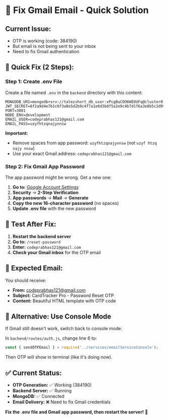 # 📧 Fix Gmail Email - Quick Solution

## **Current Issue:**
- OTP is working (code: 384190)
- But email is not being sent to your inbox
- Need to fix Gmail authentication

## **🔧 Quick Fix (2 Steps):**

### **Step 1: Create .env File**
Create a file named `.env` in the `backend` directory with this content:

```env
MONGODB_URI=mongodb+srv://talezshort_db_user:xPcgBuCOO6WEOUFq@cluster0.nexvefr.mongodb.net/cardtracker_pro
JWT_SECRET=8f2a9d4e7b1c6f3a8e5d2b9c4f7a1e6d3b8f5a2e9c4b7d1f6a3e8b5c2d9f4a7e1b6c3f8a5d2e9b4c7f1a6d3e8b5c2f9a4e7b1d6c3f8a5e2b9c4f7d1a8e5b2c9f6a3e8d5b2c9f4a7e1b6d3c8f5a2e9b4c7f1a6d3e8b5c2f9a4e7b1
PORT=3001
NODE_ENV=development
EMAIL_USER=codeprabhas121@gmail.com
EMAIL_PASS=uzyfhtzqnajynnsw
```

**Important:** 
- Remove spaces from app password: `uzyfhtzqnajynnsw` (not `uzyf htzq najy nnsw`)
- Use your exact Gmail address: `codeprabhas121@gmail.com`

### **Step 2: Fix Gmail App Password**

The app password might be wrong. Get a new one:

1. **Go to:** [Google Account Settings](https://myaccount.google.com/)
2. **Security** → **2-Step Verification**
3. **App passwords** → **Mail** → **Generate**
4. **Copy the new 16-character password** (no spaces)
5. **Update .env file** with the new password

## **🧪 Test After Fix:**

1. **Restart the backend server**
2. **Go to:** `/reset-password`
3. **Enter:** `codeprabhas121@gmail.com`
4. **Check your Gmail inbox** for the OTP email

## **📧 Expected Email:**

You should receive:
- **From:** codeprabhas121@gmail.com
- **Subject:** CardTracker Pro - Password Reset OTP
- **Content:** Beautiful HTML template with OTP code

## **🔄 Alternative: Use Console Mode**

If Gmail still doesn't work, switch back to console mode:

In `backend/routes/auth.js`, change line 6 to:
```javascript
const { sendOTPEmail } = require('../services/emailServiceConsole');
```

Then OTP will show in terminal (like it's doing now).

## **✅ Current Status:**
- **OTP Generation:** ✅ Working (384190)
- **Backend Server:** ✅ Running
- **MongoDB:** ✅ Connected
- **Email Delivery:** ❌ Need to fix Gmail credentials

**Fix the .env file and Gmail app password, then restart the server!** 🚀
